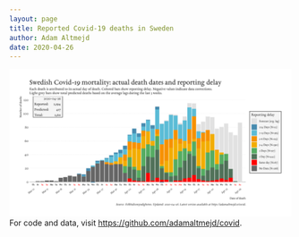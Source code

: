 ```yaml
---
layout: page
title: Reported Covid-19 deaths in Sweden
author: Adam Altmejd
date: 2020-04-26
---
```


![Graph of Swedish Covid-19 deaths with reporting delay.](deaths_lag_sweden_2020-04-26.png "Reporting delay in Swedish covid-19 deaths.")
For code and data, visit <https://github.com/adamaltmejd/covid>.
